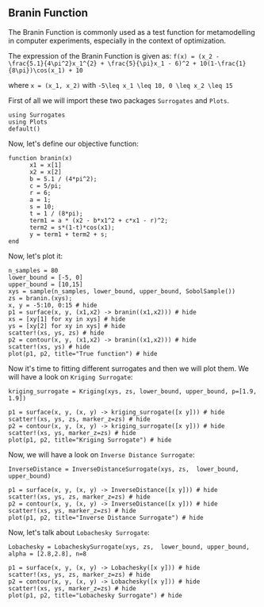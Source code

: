 ## Branin Function

The Branin Function is commonly used as a test function for metamodelling in computer experiments, especially in the context of optimization.

The expression of the Branin Function is given as:
``f(x) = (x_2 - \frac{5.1}{4\pi^2}x_1^{2} + \frac{5}{\pi}x_1 - 6)^2 + 10(1-\frac{1}{8\pi})\cos(x_1) + 10``

where ``x = (x_1, x_2)`` with ``-5\leq x_1 \leq 10, 0 \leq x_2 \leq 15``

First of all we will import these two packages `Surrogates` and `Plots`.

```@example BraninFunction
using Surrogates
using Plots
default()
```

Now, let's define our objective function:

```@example BraninFunction
function branin(x)
      x1 = x[1]
      x2 = x[2]
      b = 5.1 / (4*pi^2);
      c = 5/pi;
      r = 6;
      a = 1;
      s = 10;
      t = 1 / (8*pi);
      term1 = a * (x2 - b*x1^2 + c*x1 - r)^2;
      term2 = s*(1-t)*cos(x1);
      y = term1 + term2 + s;
end
```
Now, let's plot it:

```@example BraninFunction
n_samples = 80
lower_bound = [-5, 0]
upper_bound = [10,15]
xys = sample(n_samples, lower_bound, upper_bound, SobolSample())
zs = branin.(xys);
x, y = -5:10, 0:15 # hide
p1 = surface(x, y, (x1,x2) -> branin((x1,x2))) # hide
xs = [xy[1] for xy in xys] # hide
ys = [xy[2] for xy in xys] # hide
scatter!(xs, ys, zs) # hide
p2 = contour(x, y, (x1,x2) -> branin((x1,x2))) # hide
scatter!(xs, ys) # hide
plot(p1, p2, title="True function") # hide
```

Now it's time to fitting different surrogates and then we will plot them.
We will have a look on `Kriging Surrogate`:

```@example BraninFunction
kriging_surrogate = Kriging(xys, zs, lower_bound, upper_bound, p=[1.9, 1.9])
```

```@example BraninFunction
p1 = surface(x, y, (x, y) -> kriging_surrogate([x y])) # hide
scatter!(xs, ys, zs, marker_z=zs) # hide
p2 = contour(x, y, (x, y) -> kriging_surrogate([x y])) # hide
scatter!(xs, ys, marker_z=zs) # hide
plot(p1, p2, title="Kriging Surrogate") # hide
```

Now, we will have a look on `Inverse Distance Surrogate`:
```@example BraninFunction
InverseDistance = InverseDistanceSurrogate(xys, zs,  lower_bound, upper_bound)
```

```@example BraninFunction
p1 = surface(x, y, (x, y) -> InverseDistance([x y])) # hide
scatter!(xs, ys, zs, marker_z=zs) # hide
p2 = contour(x, y, (x, y) -> InverseDistance([x y])) # hide
scatter!(xs, ys, marker_z=zs) # hide
plot(p1, p2, title="Inverse Distance Surrogate") # hide
```

Now, let's talk about `Lobachesky Surrogate`:
```@example BraninFunction
Lobachesky = LobacheskySurrogate(xys, zs,  lower_bound, upper_bound, alpha = [2.8,2.8], n=8
```

```@example BraninFunction
p1 = surface(x, y, (x, y) -> Lobachesky([x y])) # hide
scatter!(xs, ys, zs, marker_z=zs) # hide
p2 = contour(x, y, (x, y) -> Lobachesky([x y])) # hide
scatter!(xs, ys, marker_z=zs) # hide
plot(p1, p2, title="Lobachesky Surrogate") # hide
```
